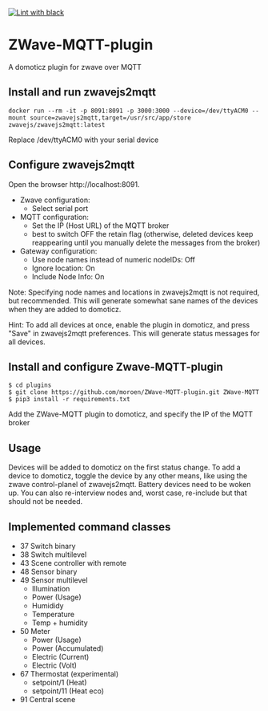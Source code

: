 [![Lint with black](https://github.com/moroen/ZWave-MQTT-plugin/actions/workflows/black.yml/badge.svg)](https://github.com/moroen/ZWave-MQTT-plugin/actions/workflows/black.yml)

# ZWave-MQTT-plugin
A domoticz plugin for zwave over MQTT

## Install and run zwavejs2mqtt
```
docker run --rm -it -p 8091:8091 -p 3000:3000 --device=/dev/ttyACM0 --mount source=zwavejs2mqtt,target=/usr/src/app/store zwavejs/zwavejs2mqtt:latest
```
Replace /dev/ttyACM0 with your serial device

## Configure zwavejs2mqtt
Open the browser http://localhost:8091. 
- Zwave configuration: 
    - Select serial port
- MQTT configuration: 
    - Set the IP (Host URL) of the MQTT broker
    - best to switch OFF the retain flag (otherwise, deleted devices keep reappearing until you manually delete the messages from the broker)
- Gateway configuration: 
    - Use node names instead of numeric nodeIDs: Off
    - Ignore location: On
    - Include Node Info: On 

Note: Specifying node names and locations in zwavejs2mqtt is not required, but recommended. This will generate somewhat sane names of the devices when they are added to domoticz.

Hint: To add all devices at once, enable the plugin in domoticz, and press "Save" in zwavejs2mqtt preferences. This will generate status messages for all devices. 
## Install and configure Zwave-MQTT-plugin
```
$ cd plugins
$ git clone https://github.com/moroen/ZWave-MQTT-plugin.git ZWave-MQTT
$ pip3 install -r requirements.txt
```
Add the ZWave-MQTT plugin to domoticz, and specify the IP of the MQTT broker

## Usage
Devices will be added to domoticz on the first status change. To add a device to domoticz, toggle the device by any other means, like using the zwave control-planel of zwavejs2mqtt. Battery devices need to be woken up. You can also re-interview nodes and, worst case, re-include but that should not be needed.

## Implemented command classes
- 37 Switch binary
- 38 Switch multilevel
- 43 Scene controller with remote
- 48 Sensor binary
- 49 Sensor multilevel
    - Illumination
    - Power (Usage)
    - Humididy
    - Temperature
    - Temp + humidity
- 50 Meter
    - Power (Usage)
    - Power (Accumulated)
    - Electric (Current)
    - Electric (Volt)
- 67 Thermostat (experimental)
    - setpoint/1 (Heat)
    - setpoint/11 (Heat eco)
- 91 Central scene
